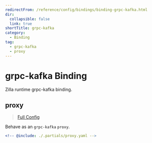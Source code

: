 ```yaml
---
redirectFrom: /reference/config/bindings/binding-grpc-kafka.html
dir:
  collapsible: false
  link: true
shortTitle: grpc-kafka
category:
  - Binding
tag:
  - grpc-kafka
  - proxy
---
```


# grpc-kafka Binding

Zilla runtime grpc-kafka binding.

## proxy

> [Full Config](./proxy.md)

Behave as an `grpc-kafka` `proxy`.

```yaml {3}
<!-- @include: ./.partials/proxy.yaml -->
```

